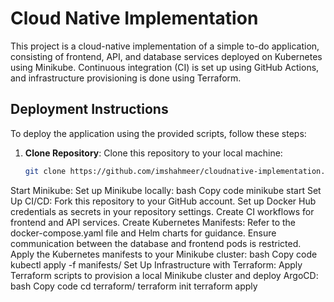 # Cloud Native Implementation

This project is a cloud-native implementation of a simple to-do application, consisting of frontend, API, and database services deployed on Kubernetes using Minikube. Continuous integration (CI) is set up using GitHub Actions, and infrastructure provisioning is done using Terraform.

## Deployment Instructions

To deploy the application using the provided scripts, follow these steps:

1. **Clone Repository**: Clone this repository to your local machine:
   
   ```bash
   git clone https://github.com/imshahmeer/cloudnative-implementation.git
Start Minikube: Set up Minikube locally:
bash
Copy code
minikube start
Set Up CI/CD:
Fork this repository to your GitHub account.
Set up Docker Hub credentials as secrets in your repository settings.
Create CI workflows for frontend and API services.
Create Kubernetes Manifests:
Refer to the docker-compose.yaml file and Helm charts for guidance.
Ensure communication between the database and frontend pods is restricted.
Apply the Kubernetes manifests to your Minikube cluster:
bash
Copy code
kubectl apply -f manifests/
Set Up Infrastructure with Terraform:
Apply Terraform scripts to provision a local Minikube cluster and deploy ArgoCD:
bash
Copy code
cd terraform/
terraform init
terraform apply
